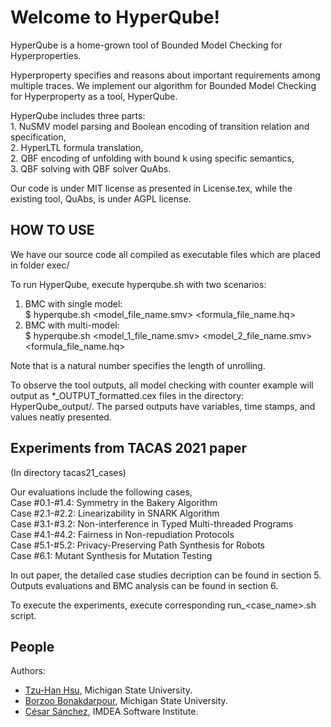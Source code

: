 # Welcome to HyperQube!

HyperQube is a home-grown tool of Bounded Model Checking for Hyperproperties. 


Hyperproperty specifies and reasons about important requirements among multiple traces. 
We implement our algorithm for Bounded Model Checking for Hyperproperty as a tool, HyperQube.

HyperQube includes three parts: <br/>
	1. NuSMV model parsing and Boolean encoding of transition relation and specification,<br/>
	2. HyperLTL formula translation, <br/>
	2. QBF encoding of unfolding with bound k using specific semantics, <br/>
	3. QBF solving with QBF solver QuAbs.  
	
Our code is under MIT license as presented in License.tex, 
while the existing tool, QuAbs, is under AGPL license.  
 


## HOW TO USE 
We have our source code all compiled as executable files which are placed in folder exec/

To run HyperQube, execute hyperqube.sh with two scenarios:

   1. BMC with single model:<br/>
	$ hyperqube.sh <model_file_name.smv> <formula_file_name.hq> <k> <br/>
   2. BMC with multi-model:<br/>
	$ hyperqube.sh <model_1_file_name.smv> <model_2_file_name.smv> <formula_file_name.hq> <k> <br/>

Note that <k> is a natural number specifies the length of unrolling.


To observe the tool outputs, all model checking with counter example will output as *_OUTPUT_formatted.cex files in the directory: HyperQube_output/. The parsed outputs have variables, time stamps, and values neatly presented.



## Experiments from TACAS 2021 paper 
(In directory tacas21_cases)

Our evaluations include the following cases,<br/>
	Case #0.1-#1.4:	Symmetry in the Bakery Algorithm<br/>
	Case #2.1-#2.2:	Linearizability in SNARK Algorithm<br/>
	Case #3.1-#3.2:	Non-interference in Typed Multi-threaded Programs<br/>
	Case #4.1-#4.2:	Fairness in Non-repudiation Protocols<br/>
	Case #5.1-#5.2:	Privacy-Preserving Path Synthesis for Robots<br/>
	Case #6.1:	Mutant Synthesis for Mutation Testing<br/>

In out paper, the detailed case studies decription can be found in section 5.
Outputs evaluations and BMC analysis can be found in section 6. 

To execute the experiments, execute corresponding run_<case_name>.sh script.


## People
Authors:
- [Tzu-Han Hsu](https://tzuhancs.github.io/), Michigan State University. 
- [Borzoo Bonakdarpour](http://www.cse.msu.edu/~borzoo/), Michigan State University.
- [César Sánchez](https://software.imdea.org/~cesar/), IMDEA Software Institute.

